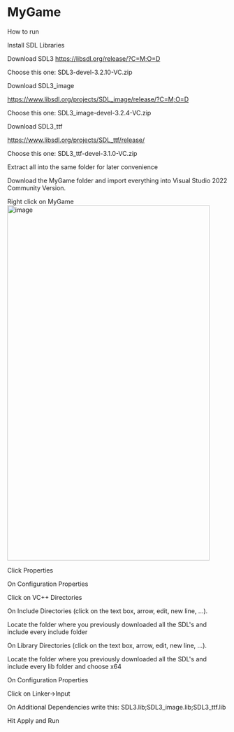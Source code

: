 # MyGame
How to run

Install SDL Libraries

Download SDL3
https://libsdl.org/release/?C=M;O=D

Choose this one: SDL3-devel-3.2.10-VC.zip

Download SDL3_image

https://www.libsdl.org/projects/SDL_image/release/?C=M;O=D

Choose this one: SDL3_image-devel-3.2.4-VC.zip

Download SDL3_ttf

https://www.libsdl.org/projects/SDL_ttf/release/

Choose this one: SDL3_ttf-devel-3.1.0-VC.zip

Extract all into the same folder for later convenience 

Download the MyGame folder and import everything into Visual Studio 2022 Community Version.

Right click on MyGame
<img width="463" height="813" alt="image" src="https://github.com/user-attachments/assets/504d7088-fbc7-45bf-9a04-3b01a989b048" />

Click Properties

On Configuration Properties

Click on VC++ Directories

On Include Directories (click on the text box, arrow, edit, new line, ...).

Locate the folder where you previously downloaded all the SDL's and include every include folder

On Library Directories (click on the text box, arrow, edit, new line, ...).

Locate the folder where you previously downloaded all the SDL's and include every lib folder and choose x64

On Configuration Properties

Click on Linker->Input

On Additional Dependencies write this: SDL3.lib;SDL3_image.lib;SDL3_ttf.lib

Hit Apply and Run
